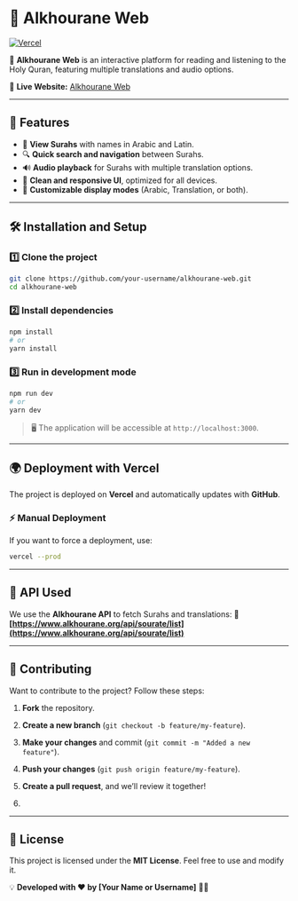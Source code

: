 # 📖 Alkhourane Web

[![Vercel](https://img.shields.io/badge/Deployed%20on-Vercel-blue)](https://alkhourane-web.vercel.app/quran)

🌟 **Alkhourane Web** is an interactive platform for reading and listening to the Holy Quran, featuring multiple translations and audio options.

🔗 **Live Website:** [Alkhourane Web](https://alkhourane.vercel.app/quran)

---

## 🚀 Features

- 📜 **View Surahs** with names in Arabic and Latin.
- 🔍 **Quick search and navigation** between Surahs.
- 🔊 **Audio playback** for Surahs with multiple translation options.
- 🌙 **Clean and responsive UI**, optimized for all devices.
- 🎨 **Customizable display modes** (Arabic, Translation, or both).

---

## 🛠️ Installation and Setup

### 1️⃣ **Clone the project**
```bash
git clone https://github.com/your-username/alkhourane-web.git
cd alkhourane-web
```

### 2️⃣ **Install dependencies**
```bash
npm install
# or
yarn install
```

### 3️⃣ **Run in development mode**
```bash
npm run dev
# or
yarn dev
```
> 🖥️ The application will be accessible at `http://localhost:3000`.

---

## 🌍 Deployment with Vercel

The project is deployed on **Vercel** and automatically updates with **GitHub**.

### ⚡ **Manual Deployment**
If you want to force a deployment, use:
```bash
vercel --prod
```

---

## 📂 API Used

We use the **Alkhourane API** to fetch Surahs and translations:
🔗 **[https://www.alkhourane.org/api/sourate/list](https://www.alkhourane.org/api/sourate/list)**

---

## 🤝 Contributing

Want to contribute to the project? Follow these steps:

1. **Fork** the repository.
2. **Create a new branch** (`git checkout -b feature/my-feature`).
3. **Make your changes** and commit (`git commit -m "Added a new feature"`).
4. **Push your changes** (`git push origin feature/my-feature`).
5. **Create a pull request**, and we’ll review it together!

6. 

---

## 📜 License

This project is licensed under the **MIT License**. Feel free to use and modify it.

💡 **Developed with ❤️ by [Your Name or Username]** 🕌✨
